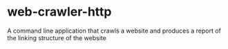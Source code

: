 # web-crawler-http
A command line application that crawls a website and produces a report of the linking structure of the website
